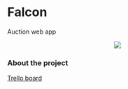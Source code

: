 # Falcon
Auction web app


<div style="text-align:center">
  <img src="https://c1.wallpaperflare.com/preview/992/461/99/raptor-peregrine-falcon-falcon-bird.jpg"></img>
</div>

### About the project
<a href="https://trello.com/b/vaq908Ni/falcon">Trello board</a>
